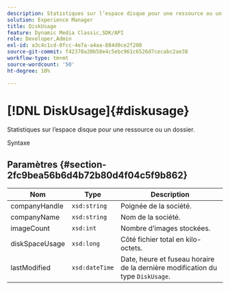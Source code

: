 ```yaml
---
description: Statistiques sur l’espace disque pour une ressource ou un dossier.
solution: Experience Manager
title: DiskUsage
feature: Dynamic Media Classic,SDK/API
role: Developer,Admin
exl-id: a3c4c1cd-0fcc-4e7a-a4aa-884d0ce2f208
source-git-commit: f42378a20b58e4c5ebc961c6526d7cecabc2ae38
workflow-type: tm+mt
source-wordcount: '50'
ht-degree: 10%

---
```


# [!DNL DiskUsage]{#diskusage}

Statistiques sur l’espace disque pour une ressource ou un dossier.

Syntaxe

## Paramètres {#section-2fc9bea56b6d4b72b80d4f04c5f9b862}

| Nom | Type | Description |
|---|---|---|
| companyHandle | `xsd:string` | Poignée de la société. |
| companyName | `xsd:string` | Nom de la société. |
| imageCount | `xsd:int` | Nombre d’images stockées. |
| diskSpaceUsage | `xsd:long` | Côté fichier total en kilo-octets. |
| lastModified | `xsd:dateTime` | Date, heure et fuseau horaire de la dernière modification du type `DiskUsage`. |
